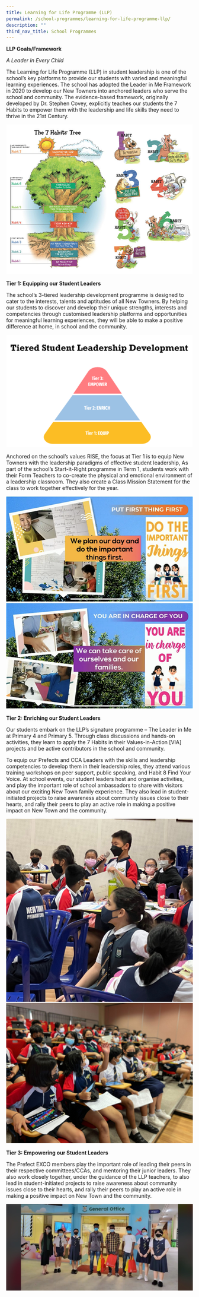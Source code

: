 ```yaml
---
title: Learning for Life Programme (LLP)
permalink: /school-programmes/learning-for-life-programme-llp/
description: ""
third_nav_title: School Programmes
---
```

**LLP Goals/Framework**

*A Leader in Every Child*

The Learning for Life Programme (LLP) in student leadership is one of the school’s key platforms to provide our students with varied and meaningful learning experiences. The school has adopted the Leader in Me Framework in 2020 to develop our New Towners into anchored leaders who serve the school and community. The evidence-based framework, originally developed by Dr. Stephen Covey, explicitly teaches our students the 7 Habits to empower them with the leadership and life skills they need to thrive in the 21st Century.

![](/images/7HabitsTree.png)

**Tier 1: Equipping our Student Leaders**

The school’s 3-tiered leadership development programme is designed to cater to the interests, talents and aptitudes of all New Towners. By helping our students to discover and develop their unique strengths, interests and competencies through customised leadership platforms and opportunities for meaningful learning experiences, they will be able to make a positive difference at home, in school and the community.

![](/images/TieredStudentLeadershipDevelopment.png)

Anchored on the school’s values RISE, the focus at Tier 1 is to equip New Towners with the leadership paradigms of effective student leadership, As part of the school’s Start-it-Right programme in Term 1, students work with their Form Teachers to co-create the physical and emotional environment of a leadership classroom. They also create a Class Mission Statement for the class to work together effectively for the year.

![](/images/Tier1_%20Picture1%20.png)
![](/images/Tier%201_Picture%202%20.png)

**Tier 2: Enriching our Student Leaders**

Our students embark on the LLP’s signature programme – The Leader in Me at Primary 4 and Primary 5. Through class discussions and hands-on activities, they learn to apply the 7 Habits in their Values-in-Action \[VIA\] projects and be active contributors in the school and community.

To equip our Prefects and CCA Leaders with the skills and leadership competencies to develop them in their leadership roles, they attend various training workshops on peer support, public speaking, and Habit 8 Find Your Voice. At school events, our student leaders host and organise activities, and play the important role of school ambassadors to share with visitors about our exciting New Town family experience. They also lead in student-initiated projects to raise awareness about community issues close to their hearts, and rally their peers to play an active role in making a positive impact on New Town and the community.

![](/images/Tier%202_Picture%201.jpeg)
![](/images/Tier%202_Picture%202.jpeg)

**Tier 3: Empowering our Student Leaders**

The Prefect EXCO members play the important role of leading their peers in their respective committees/CCAs, and mentoring their junior leaders. They also work closely together, under the guidance of the LLP teachers, to also lead in student-initiated projects to raise awareness about community issues close to their hearts, and rally their peers to play an active role in making a positive impact on New Town and the community.

![](/images/Tier%203%20Picture%201.jpeg)

